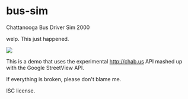 bus-sim
=======

Chattanooga Bus Driver Sim 2000

welp. This just happened.

![](https://i.cloudup.com/4P8movxysd-3000x3000.png)

This is a demo that uses the experimental http://chab.us API mashed up with the Google StreetView API.

If everything is broken, please don't blame me.

ISC license.
